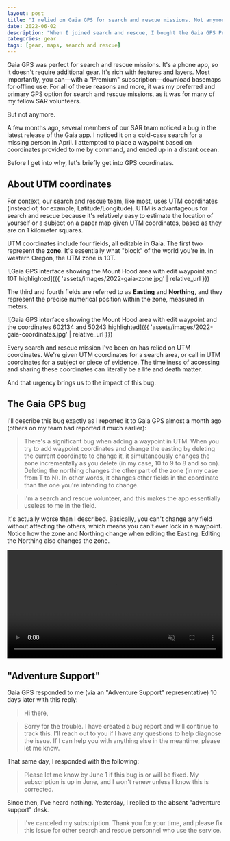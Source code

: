 ```yaml
---
layout: post
title: "I relied on Gaia GPS for search and rescue missions. Not anymore."
date: 2022-06-02
description: "When I joined search and rescue, I bought the Gaia GPS Premium service. It worked great for awhile, until a debilitating bug and woefully indifferent customer service ruined it."
categories: gear
tags: [gear, maps, search and rescue]
---
```


Gaia GPS was perfect for search and rescue missions. It's a phone app, so it doesn't require additional gear. It's rich with features and layers. Most importantly, you can—with a "Premium" subscription—download basemaps for offline use. For all of these reasons and more, it was my preferred and primary GPS option for search and rescue missions, as it was for many of my fellow SAR volunteers.

But not anymore.

A few months ago, several members of our SAR team noticed a bug in the latest release of the Gaia app. I noticed it on a cold-case search for a missing person in April. I attempted to place a waypoint based on coordinates provided to me by command, and ended up in a distant ocean.

Before I get into why, let's briefly get into GPS coordinates.

## About UTM coordinates

For context, our search and rescue team, like most, uses UTM coordinates (instead of, for example, Latitude/Longitude). UTM is advantageous for search and rescue because it's relatively easy to estimate the location of yourself or a subject on a paper map given UTM coordinates, based as they are on 1 kilometer squares.

UTM coordinates include four fields, all editable in Gaia. The first two represent the **zone**. It's essentially what "block" of the world you're in. In western Oregon, the UTM zone is 10T.

![Gaia GPS interface showing the Mount Hood area with edit waypoint and 10T highlighted]({{ 'assets/images/2022-gaia-zone.jpg' | relative_url }})

The third and fourth fields are referred to as **Easting** and **Northing**, and they represent the precise numerical position within the zone, measured in meters.

![Gaia GPS interface showing the Mount Hood area with edit waypoint and the coordinates 602134 and 50243 highlighted]({{ 'assets/images/2022-gaia-coordinates.jpg' | relative_url }})

Every search and rescue mission I've been on has relied on UTM coordinates. We're given UTM coordinates for a search area, or call in UTM coordinates for a subject or piece of evidence. The timeliness of accessing and sharing these coordinates can literally be a life and death matter.

And that urgency brings us to the impact of this bug.

## The Gaia GPS bug

I'll describe this bug exactly as I reported it to Gaia GPS almost a month ago (others on my team had reported it much earlier):

> There's a significant bug when adding a waypoint in UTM. When you try to add waypoint coordinates and change the easting by deleting the current coordinate to change it, it simultaneously changes the zone incrementally as you delete (in my case, 10 to 9 to 8 and so on). Deleting the northing changes the other part of the zone (in my case from T to N). In other words, it changes other fields in the coordinate than the one you're intending to change.

> I'm a search and rescue volunteer, and this makes the app essentially useless to me in the field.

It's actually worse than I described. Basically, you can't change any field without affecting the others, which means you can't ever lock in a waypoint. Notice how the zone and Northing change when editing the Easting. Editing the Northing also changes the zone.

<video width="100%" autoplay muted controls>
<source src="{{ 'assets/video/gaia-bug.mp4' | relative_url }}" type="video/mp4">
Your browser does not support the video tag.
</video> 

## "Adventure Support"

Gaia GPS responded to me (via an "Adventure Support" representative) 10 days later with this reply:

> Hi there,

> Sorry for the trouble. I have created a bug report and will continue to track this. I'll reach out to you if I have any questions to help diagnose the issue. If I can help you with anything else in the meantime, please let me know. 

That same day, I responded with the following:

> Please let me know by June 1 if this bug is or will be fixed. My subscription is up in June, and I won't renew unless I know this is corrected.

Since then, I've heard nothing. Yesterday, I replied to the absent "adventure support" desk.

> I've canceled my subscription. Thank you for your time, and please fix this issue for other search and rescue personnel who use the service.